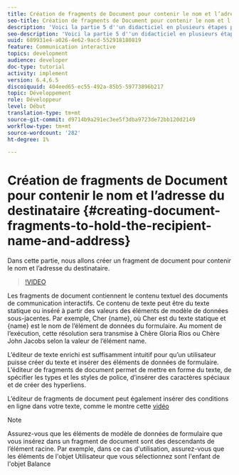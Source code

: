 ```yaml
---
title: Création de fragments de Document pour contenir le nom et l’adresse du destinataire
seo-title: Création de fragments de Document pour contenir le nom et l’adresse du destinataire
description: 'Voici la partie 5 d''un didacticiel en plusieurs étapes pour créer votre premier document de communications interactives. Dans cette partie, nous allons créer un fragment de document pour contenir le nom et l’adresse du destinataire. '
seo-description: 'Voici la partie 5 d''un didacticiel en plusieurs étapes pour créer votre premier document de communications interactives. Dans cette partie, nous allons créer un fragment de document pour contenir le nom et l’adresse du destinataire. '
uuid: 689931e4-a026-4e62-9acd-552918180819
feature: Communication interactive
topics: development
audience: developer
doc-type: tutorial
activity: implement
version: 6.4,6.5
discoiquuid: 404eed65-ec55-492a-85b5-59773896b217
topic: Développement
role: Développeur
level: Début
translation-type: tm+mt
source-git-commit: d9714b9a291ec3ee5f3dba9723de72bb120d2149
workflow-type: tm+mt
source-wordcount: '282'
ht-degree: 1%

---
```



# Création de fragments de Document pour contenir le nom et l’adresse du destinataire {#creating-document-fragments-to-hold-the-recipient-name-and-address}

Dans cette partie, nous allons créer un fragment de document pour contenir le nom et l’adresse du destinataire.

>[!VIDEO](https://video.tv.adobe.com/v/22350/?quality=9&learn=on)

Les fragments de document contiennent le contenu textuel des documents de communication interactifs. Ce contenu de texte peut être du texte statique ou inséré à partir des valeurs des éléments de modèle de données sous-jacentes. Par exemple, Cher {name}, où Cher est du texte statique et {name} est le nom de l’élément de données du formulaire. Au moment de l’exécution, cette résolution sera transmise à Chère Gloria Rios ou Chère John Jacobs selon la valeur de l’élément name.

L’éditeur de texte enrichi est suffisamment intuitif pour qu’un utilisateur puisse créer du texte et insérer des éléments de données de formulaire. L’éditeur de fragments de document permet de mettre en forme du texte, de spécifier les types et les styles de police, d’insérer des caractères spéciaux et de créer des hyperliens.

L’éditeur de fragments de document peut également insérer des conditions en ligne dans votre texte, comme le montre cette [vidéo](https://helpx.adobe.com/experience-manager/kt/forms/using/editing-improvements-correspondence-mgmt-feature-video-use.html)

>[!NOTE]
>
>Assurez-vous que les éléments de modèle de données de formulaire que vous insérez dans un fragment de document sont des descendants de l’élément racine. Par exemple, dans ce cas d&#39;utilisation, assurez-vous que les éléments de l&#39;objet Utilisateur que vous sélectionnez sont l&#39;enfant de l&#39;objet Balance

